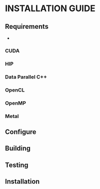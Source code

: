 # INSTALLATION GUIDE 

## Requirements

-

### CUDA

### HIP

### Data Parallel C++

### OpenCL

### OpenMP

### Metal

## Configure

## Building

## Testing

## Installation
